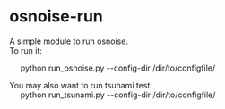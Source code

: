 # osnoise-run
A simple module to run osnoise.<br>
To run it:<br>

&nbsp;&nbsp;&nbsp;&nbsp; python run_osnoise.py --config-dir
/dir/to/configfile/<br>

You may also want to run tsunami test:<br>
&nbsp;&nbsp;&nbsp;&nbsp; python run_tsunami.py --config-dir
/dir/to/configfile/<br>
